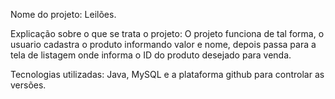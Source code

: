 Nome do projeto: Leilões.

Explicação sobre o que se trata o projeto:
O projeto funciona de tal forma, 
o usuario cadastra o produto informando valor e nome, 
depois passa para a tela de listagem
onde informa o ID do produto desejado para venda.

Tecnologias utilizadas: Java, MySQL e a plataforma github para controlar as versões.

